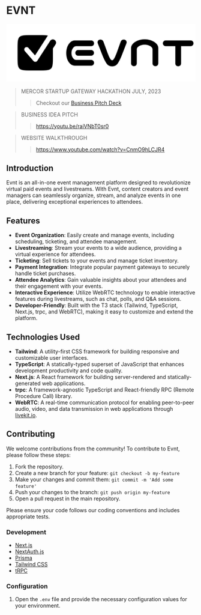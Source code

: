 # EVNT

![EVNT Logo](public/logo.svg)

> MERCOR STARTUP GATEWAY HACKATHON JULY, 2023
>> Checkout our [Business Pitch Deck](https://www.canva.com/design/DAFngvU055U/hbY2EZRdhF0yG8h64wPN2A/edit?utm_content=DAFngvU055U&utm_campaign=designshare&utm_medium=link2&utm_source=sharebutton)

> BUSINESS IDEA PITCH
>>  https://youtu.be/raiVNbT0sr0

> WEBSITE WALKTHROUGH
>> https://www.youtube.com/watch?v=CnmO9hLCJR4


## Introduction

Evnt is an all-in-one event management platform designed to revolutionize virtual paid events and livestreams. With Evnt, content creators and event managers can seamlessly organize, stream, and analyze events in one place, delivering exceptional experiences to attendees.

## Features

- **Event Organization**: Easily create and manage events, including scheduling, ticketing, and attendee management.
- **Livestreaming**: Stream your events to a wide audience, providing a virtual experience for attendees.
- **Ticketing**: Sell tickets to your events and manage ticket inventory.
- **Payment Integration**: Integrate popular payment gateways to securely handle ticket purchases.
- **Attendee Analytics**: Gain valuable insights about your attendees and their engagement with your events.
- **Interactive Experience**: Utilize WebRTC technology to enable interactive features during livestreams, such as chat, polls, and Q&A sessions.
- **Developer-Friendly**: Built with the T3 stack (Tailwind, TypeScript, Next.js, trpc, and WebRTC), making it easy to customize and extend the platform.

## Technologies Used

- **Tailwind**: A utility-first CSS framework for building responsive and customizable user interfaces.
- **TypeScript**: A statically-typed superset of JavaScript that enhances development productivity and code quality.
- **Next.js**: A React framework for building server-rendered and statically-generated web applications.
- **trpc**: A framework-agnostic TypeScript and React-friendly RPC (Remote Procedure Call) library.
- **WebRTC**: A real-time communication protocol for enabling peer-to-peer audio, video, and data transmission in web applications through [livekit.io](https://livekit.io/). 

## Contributing

We welcome contributions from the community! To contribute to Evnt, please follow these steps:

1. Fork the repository.
2. Create a new branch for your feature: `git checkout -b my-feature`
3. Make your changes and commit them: `git commit -m 'Add some feature'`
4. Push your changes to the branch: `git push origin my-feature`
5. Open a pull request in the main repository.

Please ensure your code follows our coding conventions and includes appropriate tests.


### Development

- [Next.js](https://nextjs.org)
- [NextAuth.js](https://next-auth.js.org)
- [Prisma](https://prisma.io)
- [Tailwind CSS](https://tailwindcss.com)
- [tRPC](https://trpc.io)


### Configuration

1. Open the `.env` file and provide the necessary configuration values for your environment.

